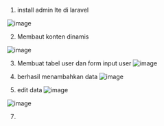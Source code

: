 1. install admin lte di laravel 

![image](https://github.com/andiks2018/belajar_lagi/assets/78794419/2241c390-aebf-425f-98ec-a1829edb6415)

2. Membaut konten dinamis

![image](https://github.com/andiks2018/belajar_lagi/assets/78794419/29881876-a02d-4a19-919d-eeec1ca8f488)

3. Membuat tabel user dan form input user
![image](https://github.com/andiks2018/belajar_lagi/assets/78794419/2f54e53b-90c2-481a-a0ea-fb4557f57ce7)

4. berhasil menambahkan data
![image](https://github.com/andiks2018/belajar_lagi/assets/78794419/8a27bc25-b1e6-4aab-9931-b06bffb1af8d)

5. edit data
![image](https://github.com/andiks2018/belajar_lagi/assets/78794419/055faf8a-3be7-40df-a487-c845fda896fa)

![image](https://github.com/andiks2018/belajar_lagi/assets/78794419/989743ba-28e1-4954-8324-588e948ed2ad)

7. 

